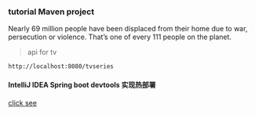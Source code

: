 ### tutorial Maven project

Nearly 69 million people have been displaced from their home due to war, persecution or violence. That’s one of every 111 people on the planet.

> api for tv

`http://localhost:8080/tvseries`

#### IntelliJ IDEA Spring boot devtools 实现热部署

[click see](https://www.cnblogs.com/zxguan/p/7941711.html)